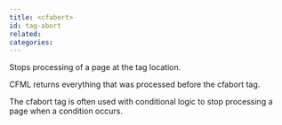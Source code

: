 ```yaml
---
title: <cfabort>
id: tag-abort
related:
categories:
---
```


Stops processing of a page at the tag location. 

CFML returns everything that was processed before the cfabort tag. 

The cfabort tag is often used with conditional logic to stop processing a page when a condition occurs.
